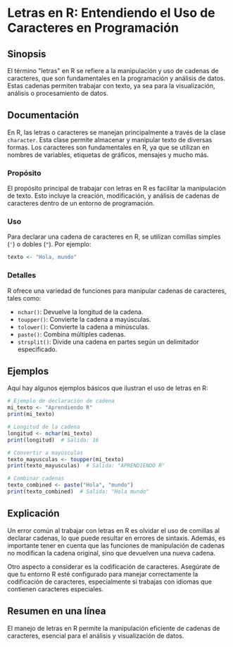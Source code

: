 <!--
Meta Description: # Letras en R: Entendiendo el Uso de Caracteres en Programación ## Sinopsis El término "letras" en R se refiere a la manipulación y uso de cadenas de ...
Meta Keywords: caracteres, cadenas, cadena, que, letras
-->

# Letras en R: Entendiendo el Uso de Caracteres en Programación

## Sinopsis
El término "letras" en R se refiere a la manipulación y uso de cadenas de caracteres, que son fundamentales en la programación y análisis de datos. Estas cadenas permiten trabajar con texto, ya sea para la visualización, análisis o procesamiento de datos.

## Documentación
En R, las letras o caracteres se manejan principalmente a través de la clase `character`. Esta clase permite almacenar y manipular texto de diversas formas. Los caracteres son fundamentales en R, ya que se utilizan en nombres de variables, etiquetas de gráficos, mensajes y mucho más.

### Propósito
El propósito principal de trabajar con letras en R es facilitar la manipulación de texto. Esto incluye la creación, modificación, y análisis de cadenas de caracteres dentro de un entorno de programación.

### Uso
Para declarar una cadena de caracteres en R, se utilizan comillas simples (`'`) o dobles (`"`). Por ejemplo:

```R
texto <- "Hola, mundo"
```

### Detalles
R ofrece una variedad de funciones para manipular cadenas de caracteres, tales como:
- `nchar()`: Devuelve la longitud de la cadena.
- `toupper()`: Convierte la cadena a mayúsculas.
- `tolower()`: Convierte la cadena a minúsculas.
- `paste()`: Combina múltiples cadenas.
- `strsplit()`: Divide una cadena en partes según un delimitador especificado.

## Ejemplos
Aquí hay algunos ejemplos básicos que ilustran el uso de letras en R:

```R
# Ejemplo de declaración de cadena
mi_texto <- "Aprendiendo R"
print(mi_texto)

# Longitud de la cadena
longitud <- nchar(mi_texto)
print(longitud)  # Salida: 16

# Convertir a mayúsculas
texto_mayusculas <- toupper(mi_texto)
print(texto_mayusculas)  # Salida: "APRENDIENDO R"

# Combinar cadenas
texto_combined <- paste("Hola", "mundo")
print(texto_combined)  # Salida: "Hola mundo"
```

## Explicación
Un error común al trabajar con letras en R es olvidar el uso de comillas al declarar cadenas, lo que puede resultar en errores de sintaxis. Además, es importante tener en cuenta que las funciones de manipulación de cadenas no modifican la cadena original, sino que devuelven una nueva cadena.

Otro aspecto a considerar es la codificación de caracteres. Asegúrate de que tu entorno R esté configurado para manejar correctamente la codificación de caracteres, especialmente si trabajas con idiomas que contienen caracteres especiales.

## Resumen en una línea
El manejo de letras en R permite la manipulación eficiente de cadenas de caracteres, esencial para el análisis y visualización de datos.